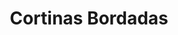 ---
title: "Cortinas Bordadas"
url: /ciudad-autonoma-de-buenos-aires/cortinas-bordadas/
shop: cortina
---